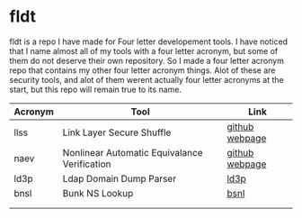 # fldt
fldt is a repo I have made for Four letter developement tools. I have noticed that I name almost all of my tools with a four letter acronym, but some of them do not deserve their own repository. So I made a four letter acronym repo that contains my other four letter acronym things.
Alot of these are security tools, and alot of them werent actually four letter acronyms at the start, but this repo will remain true to its name.

| Acronym | Tool                                         | Link                                                                       |
|---------|----------------------------------------------|----------------------------------------------------------------------------|
| llss    | Link Layer Secure Shuffle                    | [github](https://github.com/Thomas-Quig/llss) [webpage](https://llsspage)  |
| naev    | Nonlinear Automatic Equivalance Verification | [github](https://github.com/Thomas-Quig/naev) [webpage](https://naev.page) |
| ld3p    | Ldap Domain Dump Parser                      | [ld3p](https://github.com/Thomas-Quig/ld3p)                                |
| bnsl    | Bunk NS Lookup                               | [bsnl](#)                                                                  |
|         |                                              |                                                                            |
|         |                                              |                                                                            |
